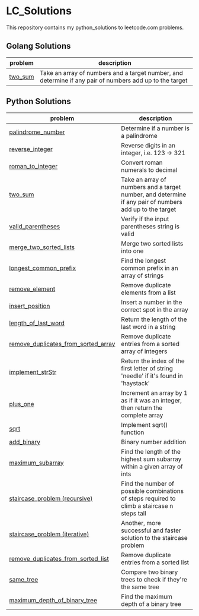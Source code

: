 # LC_Solutions
This repository contains my python_solutions to leetcode.com problems.

## Golang Solutions
|problem|description|
|---|---|
|[two_sum](golang_solutions_solutions/two_sum.go)|Take an array of numbers and a target number, and determine if any pair of numbers add up to the target|

## Python Solutions
|problem|description|
|---|---|
|[palindrome_number](python_solutions/palindrome_number.py)|Determine if a number is a palindrome|
|[reverse_integer](python_solutions/reverse_integer.py)|Reverse digits in an integer, i.e. 123 -> 321|
|[roman_to_integer](python_solutions/roman_to_integer.py)|Convert roman numerals to decimal|
|[two_sum](python_solutions/two_sum.py)|Take an array of numbers and a target number, and determine if any pair of numbers add up to the target|
|[valid_parentheses](python_solutions/valid_parentheses.py)|Verify if the input parentheses string is valid|
|[merge_two_sorted_lists](python_solutions/merge_two_sorted_lists.py)|Merge two sorted lists into one|
|[longest_common_prefix](python_solutions/longest_common_prefix.py)|Find the longest common prefix in an array of strings|
|[remove_element](python_solutions/remove_element.py)|Remove duplicate elements from a list|
|[insert_position](python_solutions/insert_position.py)|Insert a number in the correct spot in the array|
|[length_of_last_word](python_solutions/length_of_last_word.py)|Return the length of the last word in a string|
|[remove_duplicates_from_sorted_array](python_solutions/remove_duplicates_from_sorted_array.py)|Remove duplicate entries from a sorted array of integers|
|[implement_strStr](python_solutions/implement_strstr.py)|Return the index of the first letter of string 'needle' if it's found in 'haystack'|
|[plus_one](python_solutions/plus_one.py)|Increment an array by 1 as if it was an integer, then return the complete array|
|[sqrt](python_solutions/sqrt.py)|Implement sqrt() function|
|[add_binary](python_solutions/add_binary.py)|Binary number addition|
|[maximum_subarray](python_solutions/maximum_subarray.py)|Find the length of the highest sum subarray within a given array of ints|
|[staircase_problem (recursive)](python_solutions/staircase_problem_recursive.py)|Find the number of possible combinations of steps required to climb a staircase n steps tall|
|[staircase_problem (iterative)](python_solutions/staircase_problem_iterative.py)|Another, more successful and faster solution to the staircase problem|
|[remove_duplicates_from_sorted_list](python_solutions/remove_duplicates_from_sorted_list.py)|Remove duplicate entries from a sorted list|
|[same_tree](python_solutions/same_tree.py)|Compare two binary trees to check if they're the same tree|
|[maximum_depth_of_binary_tree](python_solutions/maximum_depth_of_binary_tree.py)|Find the maximum depth of a binary tree|
